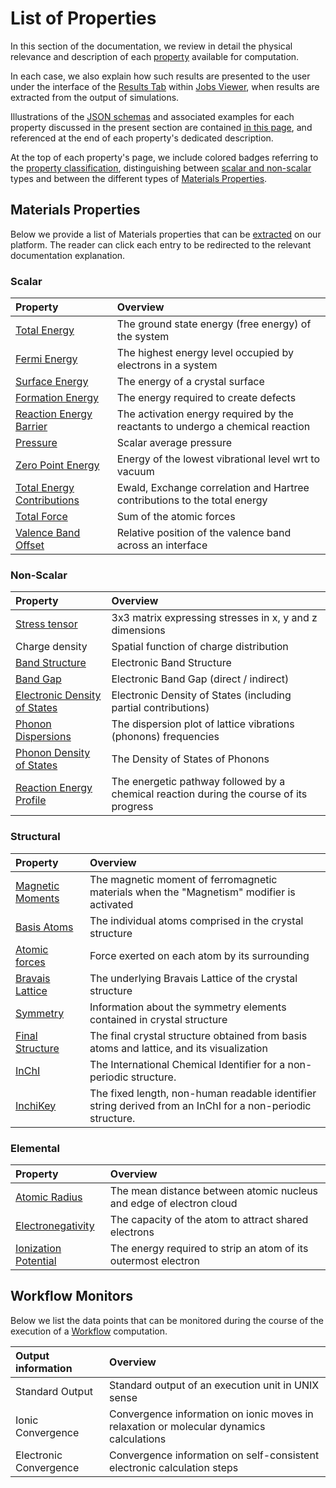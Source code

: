 # List of Properties

In this section of the documentation, we review in detail the physical relevance and description of each [property](../properties/overview.md) available for computation. 

In each case, we also explain how such results are presented to the user under the interface of the [Results Tab](../jobs/ui/results-tab.md) within [Jobs Viewer](../jobs/ui/viewer.md), when results are extracted from the output of simulations. 

Illustrations of the [JSON schemas](../properties/data/overview.md) and associated examples for each property discussed in the present section are contained [in this page](../properties/data/list.md), and referenced at the end of each property's dedicated description.

At the top of each property's page, we include colored badges referring to the [property classification](../properties/classification/overview.md), distinguishing between [scalar and non-scalar](../properties/classification#by-data-type) types and between the different types of [Materials Properties](../properties/classification/materials.md).

## Materials Properties

Below we provide a list of Materials properties that can be [extracted](../properties/lifecycle/extractor.md) on our platform. The reader can click each entry to be redirected to the relevant documentation explanation.

### Scalar

| Property                                                                        | Overview                                                                       |
|:--------------------------------------------------------------------------------|:-------------------------------------------------------------------------------|
| [Total Energy](scalar/total-energy.md)                                          | The ground state energy (free energy) of the system                            |
| [Fermi Energy](scalar/fermi-energy.md)                                          | The highest energy level occupied by electrons in a system                     |
| [Surface Energy](scalar/surface-energy.md)                                      | The energy of a crystal surface                                                |
| [Formation Energy](scalar/formation-energy.md)                                  | The energy required to create defects                                          |
| [Reaction Energy Barrier](scalar/reaction-energy-barrier.md)                    | The activation energy required by the reactants to undergo a chemical reaction |
| [Pressure](scalar/pressure.md)                                                  | Scalar average pressure                                                        |
| [Zero Point Energy](scalar/zero-point-energy.md)                                | Energy of the lowest vibrational level wrt to vacuum                           |
| [Total Energy Contributions](scalar/total-energy.md#total-energy-contributions) | Ewald, Exchange correlation and	Hartree contributions to the total energy      |
| [Total Force](scalar/total-force.md)                                            | Sum of the atomic forces                                                       |
| [Valence Band Offset](scalar/valence-band-offset.md)                            | Relative position of the valence band across an interface                      |

### Non-Scalar

| Property                                             | Overview                                         |
|:---------------------------------------------------  |:------------------------------------------------|
| [Stress tensor](non-scalar/stress-tensor.md)         | 3x3 matrix expressing stresses in x, y and z dimensions |
| Charge density                                       | Spatial function of charge distribution |
| [Band Structure](non-scalar/bandstructure.md)        | Electronic Band Structure |
| [Band Gap](non-scalar/band-gaps.md)       | Electronic Band Gap (direct / indirect) |
| [Electronic Density of States](non-scalar/electronic-dos.md)               | Electronic Density of States (including partial contributions) |
| [Phonon Dispersions](non-scalar/phonon-dispersions.md) | The dispersion plot of lattice vibrations (phonons) frequencies |
| [Phonon Density of States](non-scalar/phonon-dos.md) | The Density of States of Phonons |
| [Reaction Energy Profile](non-scalar/reaction-energy-profile.md)    | The energetic pathway followed by a chemical reaction during the course of its progress |


### Structural

| Property                                          | Overview                                         |
|:--------------------------------------------------|:------------------------------------------------|
| [Magnetic Moments](structural/magnetic-moment.md) | The magnetic moment of ferromagnetic materials when the "Magnetism" modifier is activated |
| [Basis Atoms](structural/basis.md)                | The individual atoms comprised in the crystal structure  |
| [Atomic forces](structural/atomic-forces.md)      | Force exerted on each atom by its surrounding |
| [Bravais Lattice](structural/lattice.md)          | The underlying Bravais Lattice of the crystal structure |
| [Symmetry](structural/symmetry.md)                | Information about the symmetry elements contained in crystal structure |
| [Final Structure](structural/final-structure.md)  | The final crystal structure obtained from basis atoms and lattice, and its visualization |
| [InChI](structural/inchi.md)                      | The International Chemical Identifier for a non-periodic structure. |
| [InchiKey](structural/inchi-key.md)               | The fixed length, non-human readable identifier string derived from an InChI for a non-periodic structure. |

### Elemental

| Property                                             | Overview                                         |
|:---------------------------------------------------  |:------------------------------------------------|
| [Atomic Radius](elemental/atomic-radius.md) | The mean distance between atomic nucleus and edge of electron cloud |
| [Electronegativity](elemental/electronegativity.md) | The capacity of the atom to attract shared electrons |
| [Ionization Potential](elemental/ionization-potential.md) | The energy required to strip an atom of its outermost electron |

## Workflow Monitors

Below we list the data points that can be monitored during the course of the execution of a [Workflow](../workflows/overview.md) computation.

| Output information | Overview |
|:---------------   |:------------|
| Standard Output   | Standard output of an execution unit in UNIX sense |
| Ionic Convergence | Convergence information on ionic moves in relaxation or molecular dynamics calculations |
| Electronic Convergence  | Convergence information on self-consistent electronic calculation steps |
